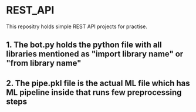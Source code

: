 # REST_API
This repositry holds simple REST API projects for practise.

## 1. The bot.py holds the python file with all libraries mentioned as "import library name" or "from library name"
## 2. The pipe.pkl file is the actual ML file which has ML pipeline inside that runs few preprocessing steps

